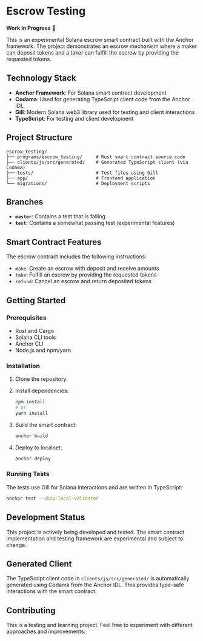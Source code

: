 # Escrow Testing

**Work in Progress** 🚧

This is an experimental Solana escrow smart contract built with the Anchor framework. The project demonstrates an escrow mechanism where a maker can deposit tokens and a taker can fulfill the escrow by providing the requested tokens.

## Technology Stack

- **Anchor Framework**: For Solana smart contract development
- **Codama**: Used for generating TypeScript client code from the Anchor IDL
- **Gill**: Modern Solana web3 library used for testing and client interactions
- **TypeScript**: For testing and client development

## Project Structure

```
escrow_testing/
├── programs/escrow_testing/     # Rust smart contract source code
├── clients/js/src/generated/    # Generated TypeScript client (via Codama)
├── tests/                       # Test files using Gill
├── app/                         # Frontend application
└── migrations/                  # Deployment scripts
```

## Branches

- **`master`**: Contains a test that is falling
- **`test`**: Contains a somewhat passing test (experimental features)

## Smart Contract Features

The escrow contract includes the following instructions:

- `make`: Create an escrow with deposit and receive amounts
- `take`: Fulfill an escrow by providing the requested tokens
- `refund`: Cancel an escrow and return deposited tokens

## Getting Started

### Prerequisites

- Rust and Cargo
- Solana CLI tools
- Anchor CLI
- Node.js and npm/yarn

### Installation

1. Clone the repository
2. Install dependencies:

   ```bash
   npm install
   # or
   yarn install
   ```

3. Build the smart contract:

   ```bash
   anchor build
   ```

4. Deploy to localnet:
   ```bash
   anchor deploy
   ```

### Running Tests

The tests use Gill for Solana interactions and are written in TypeScript:

```bash
anchor test --skip-local-validator
```

## Development Status

This project is actively being developed and tested. The smart contract implementation and testing framework are experimental and subject to change.

## Generated Client

The TypeScript client code in `clients/js/src/generated/` is automatically generated using Codama from the Anchor IDL. This provides type-safe interactions with the smart contract.

## Contributing

This is a testing and learning project. Feel free to experiment with different approaches and improvements.
